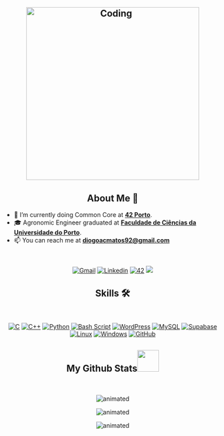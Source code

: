</a>
<h2 align="center">
<img align="center" alt="Coding" width="400" src="https://media3.giphy.com/media/M9kgjEsLG6LMbYC9dl/200.webp?cid=ecf05e472dwm8lzbq8gkzo5tcicvm36stkhuopg363hh3b6w&rid=200.webp&ct=g">
</h2>
  
</a>
<h2 align="center">
  About Me 👨 
</h2>
 
- 🌱 I’m currently doing Common Core at [**42 Porto**](https://www.42porto.com).
- :mortar_board: Agronomic Engineer graduated at [**Faculdade de Ciências da Universidade do Porto**](https://sigarra.up.pt/fcup/pt/web_page.inicial).
- 📫 You can reach me at **diogoacmatos92@gmail.com**

<br/>
<p align="center">
<a href='mailto:diogoacmatos92@gmail.com' target="_blank"><img alt='Gmail' src='https://img.shields.io/badge/Gmail-100000?style=for-the-badge&logo=Gmail&logoColor=white&labelColor=EA4335&color=EA4335'/></a>
</a>
<a href='https://www.linkedin.com/in/diogodematos/' target="_blank"><img alt='Linkedin' src='https://img.shields.io/badge/LinkedIn-100000?style=for-the-badge&logo=Linkedin&logoColor=white&labelColor=0A66C2&color=0A66C2'/></a>
</a>
<a href='https://profile.intra.42.fr/users/dcarrilh' target="_blank"><img alt='42' src='https://img.shields.io/badge/42_Porto-100000?style=for-the-badge&logo=42&logoColor=white&labelColor=000000&color=000000'/></a>
</a>
<img src="https://komarev.com/ghpvc/?username=dcarrilh&style=for-the-badge&color=blue"></a>
</a>
</p>

</a>
<h2 align="center">
  Skills 🛠
</h2>
 
<br>
<p align="center">
<a href="" target="_blank"><img alt="C" src="https://img.shields.io/badge/C-100000?style=for-the-badge&logo=c&logoColor=white&labelColor=A8B9CC&color=A8B9CC"/></a>
<a href="" target="_blank"><img alt="C++" src="https://img.shields.io/badge/C++-100000?style=for-the-badge&logo=c%2B%2B&logoColor=white&labelColor=00599C&color=00599C"/></a>
<a href="" target="_blank"><img alt="Python" src="https://img.shields.io/badge/Python-100000?style=for-the-badge&logo=python&logoColor=ffdd54&labelColor=3670A0&color=3670A0"/></a>
<a href="" target="_blank"><img alt="Bash Script" src="https://img.shields.io/badge/Bash_Script-100000?style=for-the-badge&logo=gnu-bash&logoColor=white&labelColor=121011&color=121011"/></a>
<a href="" target="_blank"><img alt="WordPress" src="https://img.shields.io/badge/WordPress-100000?style=for-the-badge&logo=WordPress&logoColor=white&labelColor=117AC9&color=117AC9"/></a>
<a href="" target="_blank"><img alt="MySQL" src="https://img.shields.io/badge/MySQL-100000?style=for-the-badge&logo=mysql&logoColor=white&labelColor=4479A1&color=4479A1"/></a>
<a href="" target="_blank"><img alt="Supabase" src="https://img.shields.io/badge/Supabase-100000?style=for-the-badge&logo=supabase&logoColor=white&labelColor=3ECF8E&color=3ECF8E"/></a>
<a href="" target="_blank"><img alt="Linux" src="https://img.shields.io/badge/Linux-100000?style=for-the-badge&logo=linux&logoColor=white&labelColor=FCC624&color=FCC624"/></a>
<a href="" target="_blank"><img alt="Windows" src="https://img.shields.io/badge/Windows-100000?style=for-the-badge&logo=windows&logoColor=white&labelColor=0078D6&color=0078D6"/></a>
<a href="" target="_blank"><img alt="GitHub" src="https://img.shields.io/badge/GitHub-100000?style=for-the-badge&logo=github&logoColor=white&labelColor=121011&color=121011"/></a>
</p>
</a>
<h2 align="center">
  My Github Stats<img src="https://media.giphy.com/media/VgCDAzcKvsR6OM0uWg/giphy.gif" width="50">
</h2>
 
<br>

<p align="center">
  <img src="https://github-readme-stats.vercel.app/api?username=diogodematos&theme=dark&hide_border=false&include_all_commits=true&count_private=true" alt="animated" />
</p>
<p align="center">
  <img src="https://github-readme-streak-stats.herokuapp.com/?user=diogodematos&theme=dark&hide_border=false" alt="animated" />
</p>
<p align="center">
  <img src="https://github-readme-stats.vercel.app/api/top-langs/?username=diogodematos&theme=dark&hide_border=false&include_all_commits=true&count_private=true&layout=compact" alt="animated" />
</p>
